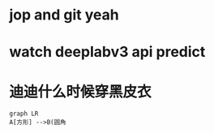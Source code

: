 
# jop and git yeah
# watch deeplabv3 api predict
# 迪迪什么时候穿黑皮衣
```mermaid
graph LR
A[方形] -->B(圆角
```

